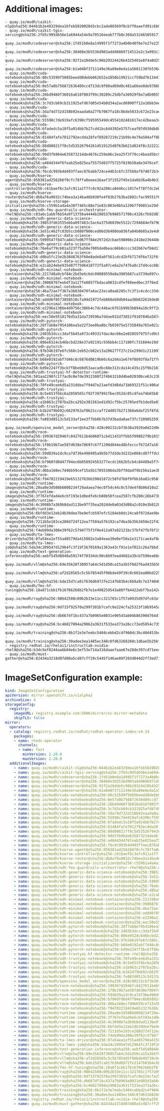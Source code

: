 # Additional images:
    - quay.io/modh/caikit-nlp@sha256:044b1b2e48329dea16feb5020028d3cbc2ade86569f8cb7f0aaefd91c6b00d86
    - quay.io/modh/caikit-tgis-serving@sha256:2fb5c995db56e1a6944a54e9a70516eeab777b0c369a532465059177e3054fe9
    - quay.io/modh/codeserver@sha256:1fd51b0e8a14995f1f7273a4b0b40f6e7e27e225ab179959747846e54079d61e
    - quay.io/modh/codeserver@sha256:38460e3b5536d903add40869714512e2c3a993c3dfe4a8010688e4e3b79bf090
    - quay.io/modh/codeserver@sha256:92f2a10dde5c96b29324426b4325401e8f4a0d257e439927172d5fe909289c44
    - quay.io/modh/codeserver@sha256:b1a048f3711149e36a89e0eda1a5601130fb536ecc0aabae42ab6e4d26977354
    - quay.io/modh/cuda-notebooks@sha256:00c53599f5085beedd0debb062652a1856b19921ccf59bd76134471d24c3fa7d
    - quay.io/modh/cuda-notebooks@sha256:0e57a0b756872636489ccd713dc9f00ad69d0c481a66ee0de97860f13b4fedcd
    - quay.io/modh/cuda-notebooks@sha256:26bd9460f36016a618f003f99c30209c25dbfa36929f0a7a8b9055557d09a709
    - quay.io/modh/cuda-notebooks@sha256:3c7d3cb69cb311925afd67d05e54b0d34a2acd6990ff12a16bb3ee5cb8dbd265
    - quay.io/modh/cuda-notebooks@sha256:3da74d732d158b92eaada0a27fb7067fa18c8bde5033c672e23caed0f21d6481
    - quay.io/modh/cuda-notebooks@sha256:55598c7de919afc6390cf59595549dc4554102481617ec42beaa3c47ef26d5e4
    - quay.io/modh/cuda-notebooks@sha256:6fadedc5a10f5a914bb7b27cd41bc644392e5757ceaf07d930db884112054265
    - quay.io/modh/cuda-notebooks@sha256:81484fafe7012792ecdda28fef89287219c21b99c4e79a504aff0b265d94b429
    - quay.io/modh/cuda-notebooks@sha256:88d80821ff8c5d53526794261d519125d0763b621d824f8c3222127dab7b6cc8
    - quay.io/modh/cuda-notebooks@sha256:99d3fb964e635873214de4676c259a96c2ea25f3f79cc4bead5bc9f39aba34c0
    - quay.io/modh/cuda-notebooks@sha256:a484d344f6feab25e025ea75575d837f5725f819b50a6e3476cef1f9925c07a5
    - quay.io/modh/cuda-notebooks@sha256:f6cdc993b4d493ffaec876abb724ce44b3c6fc37560af974072b346e45ac1a3b
    - quay.io/modh/kserve-agent@sha256:858381ad256266f0cfc78ffa8eeee16aaf3f1552f45e1da6b36a4b4b3323ce4e
    - quay.io/modh/kserve-controller@sha256:c61baef6c3afc911a1f7fc0c92a200ca0446cc101fef78ffdc2eb2d9f5c24713
    - quay.io/modh/kserve-router@sha256:db8a76a9032c74bea3a14ba46b930fe4f83b27b3ba2882cfac99551f6cd9bec4
    - quay.io/modh/kserve-storage-initializer@sha256:c559b1a4a4a38f7465c88e71e83c803e9b5a129b7799851e29dfa1ff921aa271
    - quay.io/modh/odh-fms-guardrails-orchestrator-rhel9@sha256:c03a6c1abb76b54a9f13756a4444b280537b968571f06c4326cfb92d870fd9bf
    - quay.io/modh/odh-generic-data-science-notebook@sha256:39853fd63555ebba097483c5ac6a375d6039e5522c7294684efb7966ba4bc693
    - quay.io/modh/odh-generic-data-science-notebook@sha256:3e51c462fc03b5ccb080f006ced86d36480da036fa04b8685a3e4d6d51a817ba
    - quay.io/modh/odh-generic-data-science-notebook@sha256:5999547f847ca841fe067ff84e2972d2cbae598066c2418e236448e115c1728e
    - quay.io/modh/odh-generic-data-science-notebook@sha256:76e6af79c601a323f75a58e7005de0beac66b8cccc3d2b67efb6d11d85f0cfa1
    - quay.io/modh/odh-generic-data-science-notebook@sha256:d0ba5fc23e2b3846763f60e8ade8a0f561cdcd2bf6717df6e732f6f8b68b89c4
    - quay.io/modh/odh-generic-data-science-notebook@sha256:e2cab24ebe935d87f7596418772f5a97ce6a2e747ba0c1fd4cec08a728e99403
    - quay.io/modh/odh-minimal-notebook-container@sha256:2217d8a9cbf84c2bd3e6c6dc09089559e8a3905687ca3739e897c4b45e2b00b3
    - quay.io/modh/odh-minimal-notebook-container@sha256:39068767eebdf3a127fe8857fbdaca0832cdfef69eed6ec3ff6ed1858029420f
    - quay.io/modh/odh-minimal-notebook-container@sha256:4ba72ae7f367a36030470fa4ac22eca0aab285c7c3f1c4cdcc33dc07aa522143
    - quay.io/modh/odh-minimal-notebook-container@sha256:addd6f8573858510cfa94d1972feb868eb9db04aa38b632616de88b0dcd3d989
    - quay.io/modh/odh-minimal-notebook-container@sha256:e2296a1386e4d9756c386b4c7dc44bac6f61b99b3b894a10c9ff2d8d5602ca4e
    - quay.io/modh/odh-minimal-notebook-container@sha256:eec50e5518176d5a31da739596a7ddae032d73851f9107846a587442ebd10a82
    - quay.io/modh/odh-pytorch-notebook@sha256:20f7ab8e7954106ea5e22f3ee0ba8bc7b03975e5735049a765e021aa7eb06861
    - quay.io/modh/odh-pytorch-notebook@sha256:2403b3dccc3daf5b45a973c49331fdac4ec66e2e020597975fcd9cb4a625099b
    - quay.io/modh/odh-pytorch-notebook@sha256:806e6524cb46bcbd228e37a92191c936bb4c117100fc731604e19df80286b19d
    - quay.io/modh/odh-pytorch-notebook@sha256:97b346197e6fc568c2eb52cb82e13a206277f27c21e299d1c211997f140f638b
    - quay.io/modh/odh-pytorch-notebook@sha256:b68e0192abf7d46c8c6876d0819b66c6a2d4a1e674f8893f8a71ffdcba96866c
    - quay.io/modh/odh-pytorch-notebook@sha256:bd9e2247f3bcb7f8beb0d53aacadbc68e313cda14c435c25f9b21613f25a8052
    - quay.io/modh/odh-trustyai-hf-detector-runtime-rhel9@sha256:501aa2298fc1f7ac0c0e7de3912308f2f4b63210d4be02030bce63c23b99fc62
    - quay.io/modh/odh-trustyai-notebook@sha256:70fe49cee6d5a231ddea7f94d7e21aefd3d8da71b69321f51c406a92173d3334
    - quay.io/modh/odh-trustyai-notebook@sha256:8c5e653f6bc6a2050565cf92f397991fbec952dc05cdfea74b65b8fd3047c9d4
    - quay.io/modh/odh-trustyai-notebook@sha256:a1b863c2787ba2bca292e381561ed1d92cf5bc25705edfb1ded5e0720a12d102
    - quay.io/modh/odh-trustyai-notebook@sha256:b1b2479b692c6629763af0621ccaf724d857b271368a6daf25f8fd281c00c5d0
    - quay.io/modh/odh-trustyai-notebook@sha256:fe883d8513c5d133af1ee3f7bb0b7b37d3bada8ae73fc7209052591d4be681c0
    - quay.io/modh/openvino_model_server@sha256:428c00232cbf3b38a3929a0d22d0e13c6388ce353e3853cc2956d175eacf6724
    - quay.io/modh/rocm-notebooks@sha256:199367d2946fc8427611b4b96071cb411433ffbb5f0988279b10150020af22db
    - quay.io/modh/rocm-notebooks@sha256:1f0b19b7ae587d638e78697c67f1290d044e48bfecccfb72d7a16faeba13f980
    - quay.io/modh/rocm-notebooks@sha256:59d839a1dc9ca7d736e498495a9b5b77d3de3d232e068cd87ffdc092eef1e57f
    - quay.io/modh/rocm-notebooks@sha256:b7960fd8d47794ec6b058924563277ecdc1662b5cb4c84489a5f7429a40b576d
    - quay.io/modh/rocm-notebooks@sha256:d6ba168ec7d4bb59cef15a5b17855386da3bff8dadf9b156a1ae3bd1b670a3e7
    - quay.io/modh/rocm-notebooks@sha256:f94702219419e651327636b390d1872c58fd7b8f9f6b16a02c958ffb918eded3
    - quay.io/modh/runtime-images@sha256:20aa8e3d508b6008234f29a4aea74ec0f54c44c0c57de4f8b06d10a21c5527aa
    - quay.io/modh/runtime-images@sha256:3f767efdad4e6cbf193e1d0edfe6cb80b50fcea2587cfb280c26b47309bf4cd8
    - quay.io/modh/runtime-images@sha256:4c3098b7a369b8dad113be97f35ea202dde0a03d3d08a2c010e3b81209b39735
    - quay.io/modh/runtime-images@sha256:6bfdd3e12eb24b39dee7be9efcb597efc5184eb8dc24ca8f972dae9bea27d9c4
    - quay.io/modh/runtime-images@sha256:7211b5e103ce288d724f12ea77504a576192ca74ba3b35b3450e22f420b60a78
    - quay.io/modh/runtime-images@sha256:f4eb99da308e39f62c5794775f3f0e412a97a92121bc37bf47fb76f19482321e
    - quay.io/modh/ta-lmes-driver@sha256:07a54ea1ef55ad8579da415802e3a84eae30e0ef50a1e3171cae4af8db1dac09
    - quay.io/modh/ta-lmes-job@sha256:5da34c209547d12964fc3f19f2670169a1363a43cf91e1ef022c26a7bbd17081
    - quay.io/modh/text-generation-inference@sha256:aebf545d8048a59174f70334dc90c6b97ead4602a39cb7598ea68c8d199168a2
    - quay.io/modh/vllm@sha256:69e35628f30957a64c5d1d50ca15a3b5f0d2f6ad435b565f619e1d1c01b23252
    - quay.io/modh/vllm@sha256:af2d28565c5c5b7854d5f98bde49f39c0c602ea06bd2256f238d4c91bf33869a
    - quay.io/modh/vllm@sha256:bde15d7ca01f636d6972fe2147b03b4c6b9a9c7e374046b8a3b2a74e143acff8
    - quay.io/modh/fms-hf-tuning@sha256:18a871cbb1fb16766266b2fb7e1e498259543a88ffb4422ebf7ba142e5e739b4
    - quay.io/modh/ray@sha256:98642508c09b2b33e11cc321765c1f57a9935d97dfc63affc0d8a2e2d2a6c125
    - quay.io/modh/ray@sha256:0d715f92570a2997381b7cafc0e224cfa25323f18b9545acfd23bc2b71576d06
    - quay.io/modh/ray@sha256:db667df1bc437a7b0965e8031e905d3ab04b86390d764d120e05ea5a5c18d1b4
    - quay.io/modh/ray@sha256:bc46827094a29062a3631f533ea373a26cc73ed5854c7352f890c6376d5840df
    - quay.io/modh/training@sha256:0b1f2e3e7eebc5404cebbd2c4f960dc3bc40d453bcd8d33a53618baafedd6091
    - quay.io/modh/training@sha256:30adee3ea1485ec348c0fd63268260c1d6ae5b256f93b5366ccc7728b4fe428b
    - registry.redhat.io/rhelai1/instructlab-nvidia-rhel9@sha256:b3dc9af0244aa6b84e6c3ef53e714a316daaefaae67e28de397cd71ee4b2ac7e
    - quay.io/modh/must-gather@sha256:82434a3218d07d80a5cd87cff29c5445f146ae89f203d044d2ff3ed71b84328d




# ImageSetConfiguration example:
```yaml
kind: ImageSetConfiguration
apiVersion: mirror.openshift.io/v1alpha2
archiveSize: 4
storageConfig:
  registry: 
    imageURL: registry.example.com:5000/mirror/oc-mirror-metadata
    skipTLS: false                       
mirror:
  operators:
  - catalog: registry.redhat.io/redhat/redhat-operator-index:v4.14
    packages:
    - name: rhods-operator
      channels:
      - name: fast
        minVersion: 2.20.0
        maxVersion: 2.20.0
  additionalImages:   
    - name: quay.io/modh/caikit-nlp@sha256:044b1b2e48329dea16feb5020028d3cbc2ade86569f8cb7f0aaefd91c6b00d86
    - name: quay.io/modh/caikit-tgis-serving@sha256:2fb5c995db56e1a6944a54e9a70516eeab777b0c369a532465059177e3054fe9
    - name: quay.io/modh/codeserver@sha256:1fd51b0e8a14995f1f7273a4b0b40f6e7e27e225ab179959747846e54079d61e
    - name: quay.io/modh/codeserver@sha256:38460e3b5536d903add40869714512e2c3a993c3dfe4a8010688e4e3b79bf090
    - name: quay.io/modh/codeserver@sha256:92f2a10dde5c96b29324426b4325401e8f4a0d257e439927172d5fe909289c44
    - name: quay.io/modh/codeserver@sha256:b1a048f3711149e36a89e0eda1a5601130fb536ecc0aabae42ab6e4d26977354
    - name: quay.io/modh/cuda-notebooks@sha256:00c53599f5085beedd0debb062652a1856b19921ccf59bd76134471d24c3fa7d
    - name: quay.io/modh/cuda-notebooks@sha256:0e57a0b756872636489ccd713dc9f00ad69d0c481a66ee0de97860f13b4fedcd
    - name: quay.io/modh/cuda-notebooks@sha256:26bd9460f36016a618f003f99c30209c25dbfa36929f0a7a8b9055557d09a709
    - name: quay.io/modh/cuda-notebooks@sha256:3c7d3cb69cb311925afd67d05e54b0d34a2acd6990ff12a16bb3ee5cb8dbd265
    - name: quay.io/modh/cuda-notebooks@sha256:3da74d732d158b92eaada0a27fb7067fa18c8bde5033c672e23caed0f21d6481
    - name: quay.io/modh/cuda-notebooks@sha256:55598c7de919afc6390cf59595549dc4554102481617ec42beaa3c47ef26d5e4
    - name: quay.io/modh/cuda-notebooks@sha256:6fadedc5a10f5a914bb7b27cd41bc644392e5757ceaf07d930db884112054265
    - name: quay.io/modh/cuda-notebooks@sha256:81484fafe7012792ecdda28fef89287219c21b99c4e79a504aff0b265d94b429
    - name: quay.io/modh/cuda-notebooks@sha256:88d80821ff8c5d53526794261d519125d0763b621d824f8c3222127dab7b6cc8
    - name: quay.io/modh/cuda-notebooks@sha256:99d3fb964e635873214de4676c259a96c2ea25f3f79cc4bead5bc9f39aba34c0
    - name: quay.io/modh/cuda-notebooks@sha256:a484d344f6feab25e025ea75575d837f5725f819b50a6e3476cef1f9925c07a5
    - name: quay.io/modh/cuda-notebooks@sha256:f6cdc993b4d493ffaec876abb724ce44b3c6fc37560af974072b346e45ac1a3b
    - name: quay.io/modh/kserve-agent@sha256:858381ad256266f0cfc78ffa8eeee16aaf3f1552f45e1da6b36a4b4b3323ce4e
    - name: quay.io/modh/kserve-controller@sha256:c61baef6c3afc911a1f7fc0c92a200ca0446cc101fef78ffdc2eb2d9f5c24713
    - name: quay.io/modh/kserve-router@sha256:db8a76a9032c74bea3a14ba46b930fe4f83b27b3ba2882cfac99551f6cd9bec4
    - name: quay.io/modh/kserve-storage-initializer@sha256:c559b1a4a4a38f7465c88e71e83c803e9b5a129b7799851e29dfa1ff921aa271
    - name: quay.io/modh/odh-fms-guardrails-orchestrator-rhel9@sha256:c03a6c1abb76b54a9f13756a4444b280537b968571f06c4326cfb92d870fd9bf
    - name: quay.io/modh/odh-generic-data-science-notebook@sha256:39853fd63555ebba097483c5ac6a375d6039e5522c7294684efb7966ba4bc693
    - name: quay.io/modh/odh-generic-data-science-notebook@sha256:3e51c462fc03b5ccb080f006ced86d36480da036fa04b8685a3e4d6d51a817ba
    - name: quay.io/modh/odh-generic-data-science-notebook@sha256:5999547f847ca841fe067ff84e2972d2cbae598066c2418e236448e115c1728e
    - name: quay.io/modh/odh-generic-data-science-notebook@sha256:76e6af79c601a323f75a58e7005de0beac66b8cccc3d2b67efb6d11d85f0cfa1
    - name: quay.io/modh/odh-generic-data-science-notebook@sha256:d0ba5fc23e2b3846763f60e8ade8a0f561cdcd2bf6717df6e732f6f8b68b89c4
    - name: quay.io/modh/odh-generic-data-science-notebook@sha256:e2cab24ebe935d87f7596418772f5a97ce6a2e747ba0c1fd4cec08a728e99403
    - name: quay.io/modh/odh-minimal-notebook-container@sha256:2217d8a9cbf84c2bd3e6c6dc09089559e8a3905687ca3739e897c4b45e2b00b3
    - name: quay.io/modh/odh-minimal-notebook-container@sha256:39068767eebdf3a127fe8857fbdaca0832cdfef69eed6ec3ff6ed1858029420f
    - name: quay.io/modh/odh-minimal-notebook-container@sha256:4ba72ae7f367a36030470fa4ac22eca0aab285c7c3f1c4cdcc33dc07aa522143
    - name: quay.io/modh/odh-minimal-notebook-container@sha256:addd6f8573858510cfa94d1972feb868eb9db04aa38b632616de88b0dcd3d989
    - name: quay.io/modh/odh-minimal-notebook-container@sha256:e2296a1386e4d9756c386b4c7dc44bac6f61b99b3b894a10c9ff2d8d5602ca4e
    - name: quay.io/modh/odh-minimal-notebook-container@sha256:eec50e5518176d5a31da739596a7ddae032d73851f9107846a587442ebd10a82
    - name: quay.io/modh/odh-pytorch-notebook@sha256:20f7ab8e7954106ea5e22f3ee0ba8bc7b03975e5735049a765e021aa7eb06861
    - name: quay.io/modh/odh-pytorch-notebook@sha256:2403b3dccc3daf5b45a973c49331fdac4ec66e2e020597975fcd9cb4a625099b
    - name: quay.io/modh/odh-pytorch-notebook@sha256:806e6524cb46bcbd228e37a92191c936bb4c117100fc731604e19df80286b19d
    - name: quay.io/modh/odh-pytorch-notebook@sha256:97b346197e6fc568c2eb52cb82e13a206277f27c21e299d1c211997f140f638b
    - name: quay.io/modh/odh-pytorch-notebook@sha256:b68e0192abf7d46c8c6876d0819b66c6a2d4a1e674f8893f8a71ffdcba96866c
    - name: quay.io/modh/odh-pytorch-notebook@sha256:bd9e2247f3bcb7f8beb0d53aacadbc68e313cda14c435c25f9b21613f25a8052
    - name: quay.io/modh/odh-trustyai-hf-detector-runtime-rhel9@sha256:501aa2298fc1f7ac0c0e7de3912308f2f4b63210d4be02030bce63c23b99fc62
    - name: quay.io/modh/odh-trustyai-notebook@sha256:70fe49cee6d5a231ddea7f94d7e21aefd3d8da71b69321f51c406a92173d3334
    - name: quay.io/modh/odh-trustyai-notebook@sha256:8c5e653f6bc6a2050565cf92f397991fbec952dc05cdfea74b65b8fd3047c9d4
    - name: quay.io/modh/odh-trustyai-notebook@sha256:a1b863c2787ba2bca292e381561ed1d92cf5bc25705edfb1ded5e0720a12d102
    - name: quay.io/modh/odh-trustyai-notebook@sha256:b1b2479b692c6629763af0621ccaf724d857b271368a6daf25f8fd281c00c5d0
    - name: quay.io/modh/odh-trustyai-notebook@sha256:fe883d8513c5d133af1ee3f7bb0b7b37d3bada8ae73fc7209052591d4be681c0
    - name: quay.io/modh/openvino_model_server@sha256:428c00232cbf3b38a3929a0d22d0e13c6388ce353e3853cc2956d175eacf6724
    - name: quay.io/modh/rocm-notebooks@sha256:199367d2946fc8427611b4b96071cb411433ffbb5f0988279b10150020af22db
    - name: quay.io/modh/rocm-notebooks@sha256:1f0b19b7ae587d638e78697c67f1290d044e48bfecccfb72d7a16faeba13f980
    - name: quay.io/modh/rocm-notebooks@sha256:59d839a1dc9ca7d736e498495a9b5b77d3de3d232e068cd87ffdc092eef1e57f
    - name: quay.io/modh/rocm-notebooks@sha256:b7960fd8d47794ec6b058924563277ecdc1662b5cb4c84489a5f7429a40b576d
    - name: quay.io/modh/rocm-notebooks@sha256:d6ba168ec7d4bb59cef15a5b17855386da3bff8dadf9b156a1ae3bd1b670a3e7
    - name: quay.io/modh/rocm-notebooks@sha256:f94702219419e651327636b390d1872c58fd7b8f9f6b16a02c958ffb918eded3
    - name: quay.io/modh/runtime-images@sha256:20aa8e3d508b6008234f29a4aea74ec0f54c44c0c57de4f8b06d10a21c5527aa
    - name: quay.io/modh/runtime-images@sha256:3f767efdad4e6cbf193e1d0edfe6cb80b50fcea2587cfb280c26b47309bf4cd8
    - name: quay.io/modh/runtime-images@sha256:4c3098b7a369b8dad113be97f35ea202dde0a03d3d08a2c010e3b81209b39735
    - name: quay.io/modh/runtime-images@sha256:6bfdd3e12eb24b39dee7be9efcb597efc5184eb8dc24ca8f972dae9bea27d9c4
    - name: quay.io/modh/runtime-images@sha256:7211b5e103ce288d724f12ea77504a576192ca74ba3b35b3450e22f420b60a78
    - name: quay.io/modh/runtime-images@sha256:f4eb99da308e39f62c5794775f3f0e412a97a92121bc37bf47fb76f19482321e
    - name: quay.io/modh/ta-lmes-driver@sha256:07a54ea1ef55ad8579da415802e3a84eae30e0ef50a1e3171cae4af8db1dac09
    - name: quay.io/modh/ta-lmes-job@sha256:5da34c209547d12964fc3f19f2670169a1363a43cf91e1ef022c26a7bbd17081
    - name: quay.io/modh/text-generation-inference@sha256:aebf545d8048a59174f70334dc90c6b97ead4602a39cb7598ea68c8d199168a2
    - name: quay.io/modh/vllm@sha256:69e35628f30957a64c5d1d50ca15a3b5f0d2f6ad435b565f619e1d1c01b23252
    - name: quay.io/modh/vllm@sha256:af2d28565c5c5b7854d5f98bde49f39c0c602ea06bd2256f238d4c91bf33869a
    - name: quay.io/modh/vllm@sha256:bde15d7ca01f636d6972fe2147b03b4c6b9a9c7e374046b8a3b2a74e143acff8
    - name: quay.io/modh/fms-hf-tuning@sha256:18a871cbb1fb16766266b2fb7e1e498259543a88ffb4422ebf7ba142e5e739b4
    - name: quay.io/modh/ray@sha256:98642508c09b2b33e11cc321765c1f57a9935d97dfc63affc0d8a2e2d2a6c125
    - name: quay.io/modh/ray@sha256:0d715f92570a2997381b7cafc0e224cfa25323f18b9545acfd23bc2b71576d06
    - name: quay.io/modh/ray@sha256:db667df1bc437a7b0965e8031e905d3ab04b86390d764d120e05ea5a5c18d1b4
    - name: quay.io/modh/ray@sha256:bc46827094a29062a3631f533ea373a26cc73ed5854c7352f890c6376d5840df
    - name: quay.io/modh/training@sha256:0b1f2e3e7eebc5404cebbd2c4f960dc3bc40d453bcd8d33a53618baafedd6091
    - name: quay.io/modh/training@sha256:30adee3ea1485ec348c0fd63268260c1d6ae5b256f93b5366ccc7728b4fe428b
    - name: registry.redhat.io/rhelai1/instructlab-nvidia-rhel9@sha256:b3dc9af0244aa6b84e6c3ef53e714a316daaefaae67e28de397cd71ee4b2ac7e
    - name: quay.io/modh/must-gather@sha256:82434a3218d07d80a5cd87cff29c5445f146ae89f203d044d2ff3ed71b84328d



```

